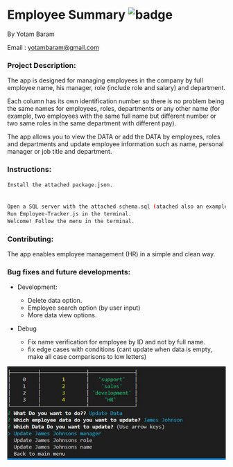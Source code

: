 # Employee Summary ![badge](https://img.shields.io/static/v1?label=Version&message=1.0&color=red)


By Yotam Baram

Email : yotambaram@gmail.com



### Project Description:
The app is designed for managing employees in the company by full employee name, his manager, role (include role and salary) and department.

Each column has its own identification number so there is no problem being the same names for employees, roles, 
departments or any other name (for example, two employees with the same full name but different number or two same
roles in the same department with different pay).

The app allows you to view the DATA or add the DATA by employees, roles and departments and update 
employee information such as name, personal manager or job title and department.

### Instructions: 
```sh
Install the attached package.json.


Open a SQL server with the attached schema.sql (atached also an example seeds file)
Run Employee-Tracker.js in the terminal.
Welcome! Follow the menu in the terminal.
```
### Contributing:
The app enables employee management (HR) in a simple and clean way.

### Bug fixes and future developments:

* Development:
  - Delete data option.
  - Employee search option (by user input)
  - More data view options.
 

* Debug
  - Fix name verification for employee by ID and not by full name.
  - fix edge cases with conditions (cant update when data is empty, make all case comparisons to low letters)
  


![badge](https://github.com/yotambaram/Employee-Tracker/blob/master/employee%20tracker.JPG?raw=true)


